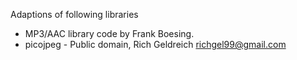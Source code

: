 Adaptions of following libraries
* MP3/AAC library code by Frank Boesing.
* picojpeg - Public domain, Rich Geldreich <richgel99@gmail.com>
